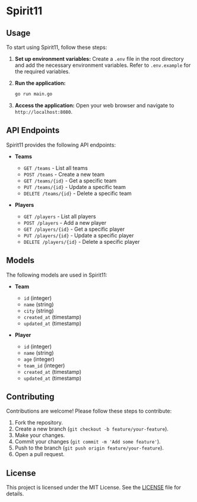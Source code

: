 # Spirit11
## Usage
To start using Spirit11, follow these steps:

1. **Set up environment variables:**
    Create a `.env` file in the root directory and add the necessary environment variables. Refer to `.env.example` for the required variables.

2. **Run the application:**
    ```bash
    go run main.go
    ```

3. **Access the application:**
    Open your web browser and navigate to `http://localhost:8080`.

## API Endpoints
Spirit11 provides the following API endpoints:

- **Teams**
  - `GET /teams` - List all teams
  - `POST /teams` - Create a new team
  - `GET /teams/{id}` - Get a specific team
  - `PUT /teams/{id}` - Update a specific team
  - `DELETE /teams/{id}` - Delete a specific team

- **Players**
  - `GET /players` - List all players
  - `POST /players` - Add a new player
  - `GET /players/{id}` - Get a specific player
  - `PUT /players/{id}` - Update a specific player
  - `DELETE /players/{id}` - Delete a specific player

## Models
The following models are used in Spirit11:

- **Team**
  - `id` (integer)
  - `name` (string)
  - `city` (string)
  - `created_at` (timestamp)
  - `updated_at` (timestamp)

- **Player**
  - `id` (integer)
  - `name` (string)
  - `age` (integer)
  - `team_id` (integer)
  - `created_at` (timestamp)
  - `updated_at` (timestamp)

## Contributing
Contributions are welcome! Please follow these steps to contribute:

1. Fork the repository.
2. Create a new branch (`git checkout -b feature/your-feature`).
3. Make your changes.
4. Commit your changes (`git commit -m 'Add some feature'`).
5. Push to the branch (`git push origin feature/your-feature`).
6. Open a pull request.

## License
This project is licensed under the MIT License. See the [LICENSE](LICENSE) file for details.